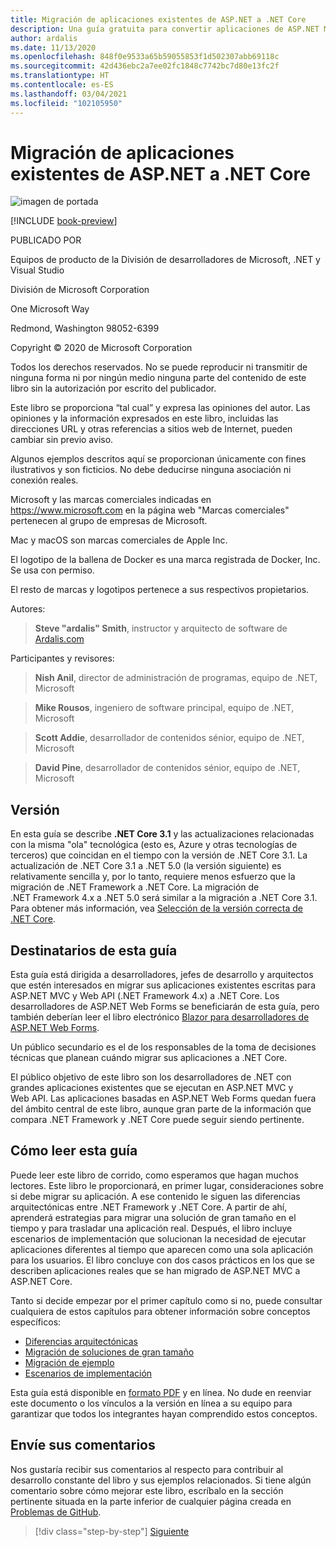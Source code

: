 ```yaml
---
title: Migración de aplicaciones existentes de ASP.NET a .NET Core
description: Una guía gratuita para convertir aplicaciones de ASP.NET MVC y Web API a ASP.NET Core.
author: ardalis
ms.date: 11/13/2020
ms.openlocfilehash: 848f0e9533a65b59055853f1d502307abb69118c
ms.sourcegitcommit: 42d436ebc2a7ee02fc1848c7742bc7d80e13fc2f
ms.translationtype: HT
ms.contentlocale: es-ES
ms.lasthandoff: 03/04/2021
ms.locfileid: "102105950"
---
```

# <a name="porting-existing-aspnet-apps-to-net-core"></a>Migración de aplicaciones existentes de ASP.NET a .NET Core

![imagen de portada](./media/index/porting-existing-aspnet-apps.png)

[!INCLUDE [book-preview](../../../includes/book-preview.md)]

PUBLICADO POR

Equipos de producto de la División de desarrolladores de Microsoft, .NET y Visual Studio

División de Microsoft Corporation

One Microsoft Way

Redmond, Washington 98052-6399

Copyright &copy; 2020 de Microsoft Corporation

Todos los derechos reservados. No se puede reproducir ni transmitir de ninguna forma ni por ningún medio ninguna parte del contenido de este libro sin la autorización por escrito del publicador.

Este libro se proporciona “tal cual” y expresa las opiniones del autor. Las opiniones y la información expresados en este libro, incluidas las direcciones URL y otras referencias a sitios web de Internet, pueden cambiar sin previo aviso.

Algunos ejemplos descritos aquí se proporcionan únicamente con fines ilustrativos y son ficticios. No debe deducirse ninguna asociación ni conexión reales.

Microsoft y las marcas comerciales indicadas en <https://www.microsoft.com> en la página web "Marcas comerciales" pertenecen al grupo de empresas de Microsoft.

Mac y macOS son marcas comerciales de Apple Inc.

El logotipo de la ballena de Docker es una marca registrada de Docker, Inc. Se usa con permiso.

El resto de marcas y logotipos pertenece a sus respectivos propietarios.

Autores:

> **Steve "ardalis" Smith**, instructor y arquitecto de software de [Ardalis.com](https://ardalis.com)

Participantes y revisores:

> **Nish Anil**, director de administración de programas, equipo de .NET, Microsoft

> **Mike Rousos**, ingeniero de software principal, equipo de .NET, Microsoft

> **Scott Addie**, desarrollador de contenidos sénior, equipo de .NET, Microsoft

> **David Pine**, desarrollador de contenidos sénior, equipo de .NET, Microsoft

## <a name="version"></a>Versión

En esta guía se describe **.NET Core 3.1** y las actualizaciones relacionadas con la misma "ola" tecnológica (esto es, Azure y otras tecnologías de terceros) que coincidan en el tiempo con la versión de .NET Core 3.1. La actualización de .NET Core 3.1 a .NET 5.0 (la versión siguiente) es relativamente sencilla y, por lo tanto, requiere menos esfuerzo que la migración de .NET Framework a .NET Core. La migración de .NET Framework 4.x a .NET 5.0 será similar a la migración a .NET Core 3.1. Para obtener más información, vea [Selección de la versión correcta de .NET Core](choose-net-core-version.md).

## <a name="who-should-use-this-guide"></a>Destinatarios de esta guía

Esta guía está dirigida a desarrolladores, jefes de desarrollo y arquitectos que estén interesados en migrar sus aplicaciones existentes escritas para ASP.NET MVC y Web API (.NET Framework 4.x) a .NET Core. Los desarrolladores de ASP.NET Web Forms se beneficiarán de esta guía, pero también deberían leer el libro electrónico [Blazor para desarrolladores de ASP.NET Web Forms](../blazor-for-web-forms-developers/index.md).

Un público secundario es el de los responsables de la toma de decisiones técnicas que planean cuándo migrar sus aplicaciones a .NET Core.

El público objetivo de este libro son los desarrolladores de .NET con grandes aplicaciones existentes que se ejecutan en ASP.NET MVC y Web API. Las aplicaciones basadas en ASP.NET Web Forms quedan fuera del ámbito central de este libro, aunque gran parte de la información que compara .NET Framework y .NET Core puede seguir siendo pertinente.

## <a name="how-you-can-use-this-guide"></a>Cómo leer esta guía

Puede leer este libro de corrido, como esperamos que hagan muchos lectores. Este libro le proporcionará, en primer lugar, consideraciones sobre si debe migrar su aplicación. A ese contenido le siguen las diferencias arquitectónicas entre .NET Framework y .NET Core. A partir de ahí, aprenderá estrategias para migrar una solución de gran tamaño en el tiempo y para trasladar una aplicación real. Después, el libro incluye escenarios de implementación que solucionan la necesidad de ejecutar aplicaciones diferentes al tiempo que aparecen como una sola aplicación para los usuarios. El libro concluye con dos casos prácticos en los que se describen aplicaciones reales que se han migrado de ASP.NET MVC a ASP.NET Core.

Tanto si decide empezar por el primer capítulo como si no, puede consultar cualquiera de estos capítulos para obtener información sobre conceptos específicos:

- [Diferencias arquitectónicas](architectural-differences.md)
- [Migración de soluciones de gran tamaño](migrate-large-solutions.md)
- [Migración de ejemplo](example-migration-eshop.md)
- [Escenarios de implementación](deployment-scenarios.md)

Esta guía está disponible en [formato PDF](https://aka.ms/aspnet-porting-ebook) y en línea. No dude en reenviar este documento o los vínculos a la versión en línea a su equipo para garantizar que todos los integrantes hayan comprendido estos conceptos.

## <a name="send-your-feedback"></a>Envíe sus comentarios

Nos gustaría recibir sus comentarios al respecto para contribuir al desarrollo constante del libro y sus ejemplos relacionados. Si tiene algún comentario sobre cómo mejorar este libro, escríbalo en la sección pertinente situada en la parte inferior de cualquier página creada en [Problemas de GitHub](https://github.com/dotnet/docs/issues).

>[!div class="step-by-step"]
>[Siguiente](introduction.md)
